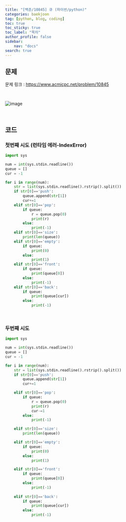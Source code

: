 ```yaml
---
title: "[백준/10845] 큐 (파이썬/python)"
categories: baekjoon
tag: [python, blog, coding]
toc: true
toc_sticky: true
toc_label: "목차"
author_profile: false
sidebar:
    nav: "docs"
search: true
---
```


## 문제

문제 링크 : <a href="https://www.acmicpc.net/problem/10845" target="_blank">https://www.acmicpc.net/problem/10845</a>

<br/>

![image](https://user-images.githubusercontent.com/52556486/180446133-21199b69-f7b6-4b80-8192-41905353151b.png)

<br/>

## 코드
### 첫번째 시도 (런타임 에러-IndexError)
```python
import sys

num = int(sys.stdin.readline())
queue = []
cur = -1

for i in range(num):
    str = list(sys.stdin.readline().rstrip().split())
    if str[0]=='push':
        queue.append(str[1])
        cur+=1
    elif str[0]=='pop':
        if queue:
            r = queue.pop(0)
            print(r)
        else:
            print(-1)
    elif str[0]=='size':
        print(len(queue))
    elif str[0]=='empty':
        if queue:
            print(0)
        else:
            print(1)
    elif str[0]=='front':
        if queue:
            print(queue[0])
        else:
            print(-1)
    elif str[0]=='back':
        if queue:
            print(queue[cur])
        else:
            print(-1)
```
<br/>

### 두번째 시도
```python
import sys

num = int(sys.stdin.readline())
queue = []
cur = -1

for i in range(num):
    str = list(sys.stdin.readline().rstrip().split())
    if str[0]=='push':
        queue.append(str[1])
        cur+=1

    elif str[0]=='pop':
        if queue:
            r = queue.pop(0)
            print(r)
            cur-=1
        else:
            print(-1)

    elif str[0]=='size':
        print(len(queue))

    elif str[0]=='empty':
        if queue:
            print(0)
        else:
            print(1)

    elif str[0]=='front':
        if queue:
            print(queue[0])
        else:
            print(-1)
            
    elif str[0]=='back':
        if queue:
            print(queue[cur])
        else:
            print(-1)
```